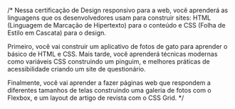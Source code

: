 /* Nessa certificação de Design responsivo para a web, você aprenderá as linguagens que os desenvolvedores usam para construir sites: HTML (Linguagem de Marcação de Hipertexto) para o conteúdo e CSS (Folha de Estilo em Cascata) para o design.

Primeiro, você vai construir um aplicativo de fotos de gato para aprender o básico de HTML e CSS. Mais tarde, você aprenderá técnicas modernas como variáveis CSS construindo um pinguim, e melhores práticas de acessibilidade criando um site de questionário.

Finalmente, você vai aprender a fazer páginas web que respondem a diferentes tamanhos de telas construindo uma galeria de fotos com o Flexbox, e um layout de artigo de revista com o CSS Grid.
*/